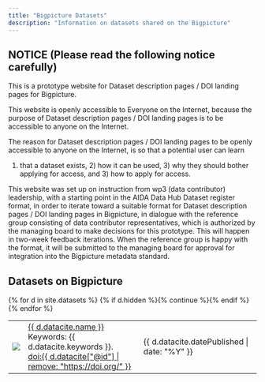 ```yaml
---
title: "Bigpicture Datasets"
description: "Information on datasets shared on the Bigpicture"
---
```


## NOTICE (Please read the following notice carefully)
This is a prototype website for Dataset description pages / DOI landing pages for Bigpicture.

This website is openly accessible to Everyone on the Internet, because the purpose of Dataset description pages / DOI landing pages is to be accessible to anyone on the Internet.

The reason for Dataset description pages / DOI landing pages to be openly accessible to anyone on the Internet, is so that a potential user can learn 
1) that a dataset exists, 2) how it can be used, 3) why they should bother applying for access, and 3) how to apply for access.

This website was set up on instruction from wp3 (data contributor) leadership, with a starting point in the AIDA Data Hub Dataset register format, in order to iterate toward a suitable format for Dataset description pages / DOI landing pages in Bigpicture, in dialogue with the reference group consisting of data contributor representatives, which is authorized by the managing board to make decisions for this prototype. This will happen in two-week feedback iterations. When the reference group is happy with the format, it will be submitted to the managing board for approval for integration into the Bigpicture metadata standard. 

## Datasets on Bigpicture

<div class="dataset-table">
  <table>
    {% for d in site.datasets %}
      {% if d.hidden %}{% continue  %}{% endif %}
      <tr>
        <td><a href="{{site.baseurl}}{{ d.url }}"><img src="{{site.baseurl}}{{ d.other.image | default: d.other.exampleImage[0].thumbnail-url | default: d.other.exampleImage[0].url }}"></a></td>
        <td>
          <a href="{{site.baseurl}}{{ d.url }}">{{ d.datacite.name }}</a><br/>
          <span class="keywords">Keywords: {{ d.datacite.keywords }}.</span><br/>
          <a href="{{ d.datacite["@id"] }}" class="doi">doi:{{ d.datacite["@id"] | remove: "https://doi.org/" }}</a>
        </td>
        <td>{{ d.datacite.datePublished | date: "%Y" }}</td>
      </tr>
    {% endfor %}
  </table>
</div>
